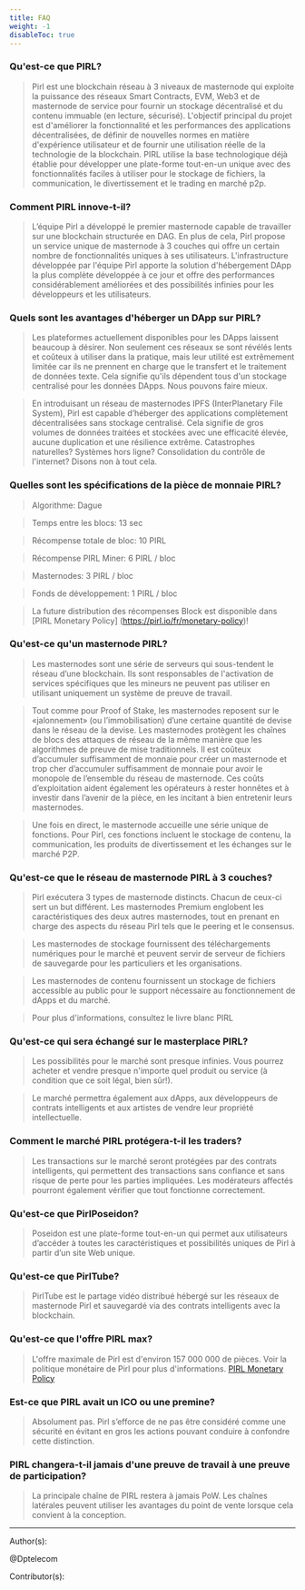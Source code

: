 ```yaml
---
title: FAQ
weight: -1
disableToc: true
---
```


### Qu'est-ce que PIRL?
> Pirl est une blockchain réseau à 3 niveaux de masternode qui exploite la puissance des réseaux Smart Contracts, EVM, Web3 et de masternode de service pour fournir un stockage décentralisé et du contenu immuable (en lecture, sécurisé). L'objectif principal du projet est d'améliorer la fonctionnalité et les performances des applications décentralisées, de définir de nouvelles normes en matière d'expérience utilisateur et de fournir une utilisation réelle de la technologie de la blockchain. PIRL utilise la base technologique déjà établie pour développer une plate-forme tout-en-un unique avec des fonctionnalités faciles à utiliser pour le stockage de fichiers, la communication, le divertissement et le trading en marché p2p.

### Comment PIRL innove-t-il?
> L’équipe Pirl a développé le premier masternode capable de travailler sur une blockchain structurée en DAG. En plus de cela, Pirl propose un service unique de masternode à 3 couches qui offre un certain nombre de fonctionnalités uniques à ses utilisateurs. L'infrastructure développée par l'équipe Pirl apporte la solution d'hébergement DApp la plus complète développée à ce jour et offre des performances considérablement améliorées et des possibilités infinies pour les développeurs et les utilisateurs.

### Quels sont les avantages d'héberger un DApp sur PIRL?
> Les plateformes actuellement disponibles pour les DApps laissent beaucoup à désirer. Non seulement ces réseaux se sont révélés lents et coûteux à utiliser dans la pratique, mais leur utilité est extrêmement limitée car ils ne prennent en charge que le transfert et le traitement de données texte. Cela signifie qu'ils dépendent tous d'un stockage centralisé pour les données DApps. Nous pouvons faire mieux.

> En introduisant un réseau de masternodes IPFS (InterPlanetary File System), Pirl est capable d’héberger des applications complètement décentralisées sans stockage centralisé. Cela signifie de gros volumes de données traitées et stockées avec une efficacité élevée, aucune duplication et une résilience extrême. Catastrophes naturelles? Systèmes hors ligne? Consolidation du contrôle de l'internet? Disons non à tout cela.

### Quelles sont les spécifications de la pièce de monnaie PIRL?
> Algorithme: Dague

> Temps entre les blocs: 13 sec

> Récompense totale de bloc: 10 PIRL

> Récompense PIRL Miner: 6 PIRL / bloc

> Masternodes: 3 PIRL / bloc

> Fonds de développement: 1 PIRL / bloc

> La future distribution des récompenses Block est disponible dans [PIRL Monetary Policy] (https://pirl.io/fr/monetary-policy)!

### Qu'est-ce qu'un masternode PIRL?
> Les masternodes sont une série de serveurs qui sous-tendent le réseau d’une blockchain. Ils sont responsables de l'activation de services spécifiques que les mineurs ne peuvent pas utiliser en utilisant uniquement un système de preuve de travail.

> Tout comme pour Proof of Stake, les masternodes reposent sur le «jalonnement» (ou l’immobilisation) d’une certaine quantité de devise dans le réseau de la devise. Les masternodes protègent les chaînes de blocs des attaques de réseau de la même manière que les algorithmes de preuve de mise traditionnels. Il est coûteux d’accumuler suffisamment de monnaie pour créer un masternode et trop cher d’accumuler suffisamment de monnaie pour avoir le monopole de l’ensemble du réseau de masternode. Ces coûts d’exploitation aident également les opérateurs à rester honnêtes et à investir dans l’avenir de la pièce, en les incitant à bien entretenir leurs masternodes.

> Une fois en direct, le masternode accueille une série unique de fonctions. Pour Pirl, ces fonctions incluent le stockage de contenu, la communication, les produits de divertissement et les échanges sur le marché P2P.

### Qu'est-ce que le réseau de masternode PIRL à 3 couches?
> Pirl exécutera 3 types de masternode distincts. Chacun de ceux-ci sert un but différent. Les masternodes Premium englobent les caractéristiques des deux autres masternodes, tout en prenant en charge des aspects du réseau Pirl tels que le peering et le consensus.

> Les masternodes de stockage fournissent des téléchargements numériques pour le marché et peuvent servir de serveur de fichiers de sauvegarde pour les particuliers et les organisations.

> Les masternodes de contenu fournissent un stockage de fichiers accessible au public pour le support nécessaire au fonctionnement de dApps et du marché.

> Pour plus d'informations, consultez le livre blanc PIRL

### Qu'est-ce qui sera échangé sur le masterplace PIRL?
> Les possibilités pour le marché sont presque infinies. Vous pourrez acheter et vendre presque n'importe quel produit ou service (à condition que ce soit légal, bien sûr!).

> Le marché permettra également aux dApps, aux développeurs de contrats intelligents et aux artistes de vendre leur propriété intellectuelle.

### Comment le marché PIRL protégera-t-il les traders?
> Les transactions sur le marché seront protégées par des contrats intelligents, qui permettent des transactions sans confiance et sans risque de perte pour les parties impliquées. Les modérateurs affectés pourront également vérifier que tout fonctionne correctement.

### Qu'est-ce que PirlPoseidon?
> Poseidon est une plate-forme tout-en-un qui permet aux utilisateurs d’accéder à toutes les caractéristiques et possibilités uniques de Pirl à partir d’un site Web unique.

### Qu'est-ce que PirlTube?
> PirlTube est le partage vidéo distribué hébergé sur les réseaux de masternode Pirl et sauvegardé via des contrats intelligents avec la blockchain.

### Qu'est-ce que l'offre PIRL max?
> L'offre maximale de Pirl est d'environ 157 000 000 de pièces. Voir la politique monétaire de Pirl pour plus d'informations.
 [PIRL Monetary Policy](https://pirl.io/en/monetary-policy)

### Est-ce que PIRL avait un ICO ou une premine?
 > Absolument pas. Pirl s’efforce de ne pas être considéré comme une sécurité en évitant en gros les actions pouvant conduire à confondre cette distinction.

### PIRL changera-t-il jamais d'une preuve de travail à une preuve de participation?
 > La principale chaîne de PIRL restera à jamais PoW. Les chaînes latérales peuvent utiliser les avantages du point de vente lorsque cela convient à la conception.



 ---
 Author(s):


 @Dptelecom


 Contributor(s):
